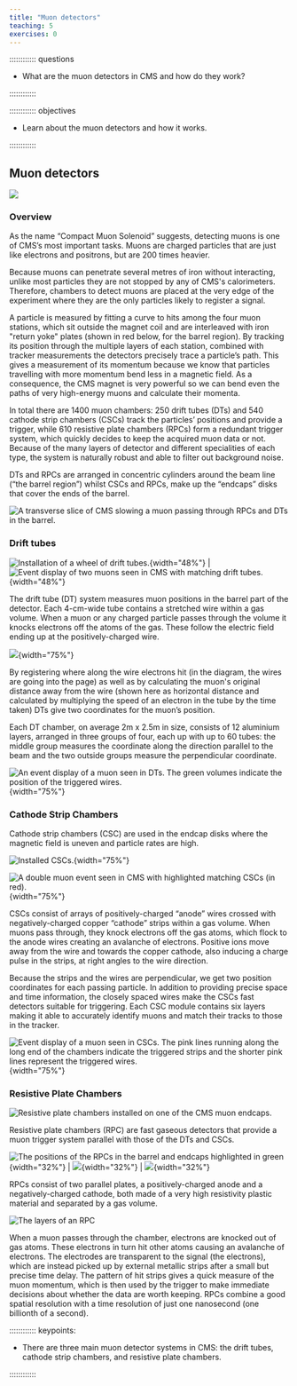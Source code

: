 ```yaml
---
title: "Muon detectors"
teaching: 5
exercises: 0
---
```


:::::::::::: questions

- What are the muon detectors in CMS and how do they work?

::::::::::::

:::::::::::: objectives

- Learn about the muon detectors and how it works.

::::::::::::


## Muon detectors

![](../fig/cms_muons.png)

### Overview

As the name “Compact Muon Solenoid” suggests, detecting muons is one of CMS’s most important tasks.
Muons are charged particles that are just like electrons and positrons, but are 200 times heavier.

Because muons can penetrate several metres of iron without interacting, unlike most particles they are not stopped by any of CMS's calorimeters. Therefore, chambers to detect muons are placed at the very edge of the experiment where they are the only particles likely to register a signal.

A particle is measured by fitting a curve to hits among the four muon stations, which sit outside the magnet coil and are interleaved with iron "return yoke" plates (shown in red below, for the barrel region). By tracking its position through the multiple layers of each station, combined with tracker measurements the detectors precisely trace a particle’s path. This gives a measurement of its momentum because we know that particles travelling with more momentum bend less in a magnetic field. As a consequence, the CMS magnet is very powerful so we can bend even the paths of very high-energy muons and calculate their momenta.

In total there are 1400 muon chambers: 250 drift tubes (DTs) and 540 cathode strip chambers (CSCs) track the particles’ positions and provide a trigger, while 610 resistive plate chambers (RPCs) form a redundant trigger system, which quickly decides to keep the acquired muon data or not. Because of the many layers of detector and different specialities of each type, the system is naturally robust and able to filter out background noise.

DTs and RPCs are arranged in concentric cylinders around the beam line (“the barrel region”) whilst CSCs and RPCs, make up the “endcaps” disks that cover the ends of the barrel.

![A transverse slice of CMS slowing a muon passing through RPCs and DTs in the barrel.](../fig/MuStations.gif)

### Drift tubes

![Installation of a wheel of drift tubes.](../fig/oreach-2007-001_08.jpg){width="48%"} | ![Event display of two muons seen in CMS with matching drift tubes.](../fig/muon_event_dt.png){width="48%"}

The drift tube (DT) system measures muon positions in the barrel part of the detector. Each 4-cm-wide tube contains a stretched wire within a gas volume. When a muon or any charged particle passes through the volume it knocks electrons off the atoms of the gas. These follow the electric field ending up at the positively-charged wire.

![](../fig/dt_design.png){width="75%"}

By registering where along the wire electrons hit (in the diagram, the wires are going into the page) as well as by calculating the muon's original distance away from the wire (shown here as horizontal distance and calculated by multiplying the speed of an electron in the tube by the time taken) DTs give two coordinates for the muon’s position.

Each DT chamber, on average 2m x 2.5m in size, consists of 12 aluminium layers, arranged in three groups of four, each up with up to 60 tubes: the middle group measures the coordinate along the direction parallel to the beam and the two outside groups measure the perpendicular coordinate.

![An event display of a muon seen in DTs. The green volumes indicate the position of the triggered wires.](../fig/muon_dt_rechits.png){width="75%"}

### Cathode Strip Chambers

Cathode strip chambers (CSC) are used in the endcap disks where the magnetic field is uneven and particle rates are high.

![Installed CSCs.](../fig/oreach-2005-011.jpg){width="75%"}

![A double muon event seen in CMS with highlighted matching CSCs (in red).](../fig/muon_csc_event.png){width="75%"}

CSCs consist of arrays of positively-charged “anode” wires crossed with negatively-charged copper “cathode” strips within a gas volume. When muons pass through, they knock electrons off the gas atoms, which flock to the anode wires creating an avalanche of electrons. Positive ions move away from the wire and towards the copper cathode, also inducing a charge pulse in the strips, at right angles to the wire direction.

Because the strips and the wires are perpendicular, we get two position coordinates for each passing particle.
In addition to providing precise space and time information, the closely spaced wires make the CSCs fast detectors suitable for triggering. Each CSC module contains six layers making it able to accurately identify muons and match their tracks to those in the tracker.

![Event display of a muon seen in CSCs. The pink lines running along the long end of the chambers indicate the triggered strips and the shorter pink lines represent the triggered wires.](../fig/muon_csc_digis.png){width="75%"}

### Resistive Plate Chambers

![Resistive plate chambers installed on one of the CMS muon endcaps.](../fig/oreach-2006-011.jpg)

Resistive plate chambers (RPC) are fast gaseous detectors that provide a muon trigger system parallel with those of the DTs and CSCs.

![The positions of the RPCs in the barrel and endcaps highlighted in green](../fig/muons_0.png){width="32%"} | ![](../fig/muons_rpc_barrel.png){width="32%"} | ![](../fig/muons_rpc_endcaps.png){width="32%"}

RPCs consist of two parallel plates, a positively-charged anode and a negatively-charged cathode, both made of a very high resistivity plastic material and separated by a gas volume.

![The layers of an RPC](../fig/RPClayers.jpg)

When a muon passes through the chamber, electrons are knocked out of gas atoms. These electrons in turn hit other atoms causing an avalanche of electrons. The electrodes are transparent to the signal (the electrons), which are instead picked up by external metallic strips after a small but precise time delay. The pattern of hit strips gives a quick measure of the muon momentum, which is then used by the trigger to make immediate decisions about whether the data are worth keeping. RPCs combine a good spatial resolution with a time resolution of just one nanosecond (one billionth of a second).



:::::::::::: keypoints:

- There are three main muon detector systems in CMS: the drift tubes, cathode strip chambers, and resistive plate chambers.

::::::::::::
